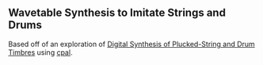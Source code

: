 Wavetable Synthesis to Imitate Strings and Drums
---

Based off of an exploration of [Digital Synthesis of Plucked-String and Drum Timbres](http://www.jstor.org/stable/3680062) using [cpal](https://github.com/RustAudio/cpal).
